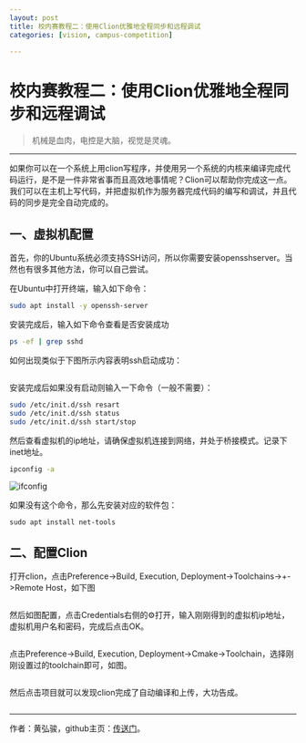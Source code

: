```yaml
---
layout: post
title: 校内赛教程二：使用Clion优雅地全程同步和远程调试
categories: [vision, campus-competition]

---
```


# 校内赛教程二：使用Clion优雅地全程同步和远程调试

> 机械是血肉，电控是大脑，视觉是灵魂。

---

如果你可以在一个系统上用clion写程序，并使用另一个系统的内核来编译完成代码运行，是不是一件非常省事而且高效地事情呢？Clion可以帮助你完成这一点。我们可以在主机上写代码，并把虚拟机作为服务器完成代码的编写和调试，并且代码的同步是完全自动完成的。

## 一、虚拟机配置

首先，你的Ubuntu系统必须支持SSH访问，所以你需要安装opensshserver。当然也有很多其他方法，你可以自己尝试。

在Ubuntu中打开终端，输入如下命令：

```bash
sudo apt install -y openssh-server
```

安装完成后，输入如下命令查看是否安装成功

```bash
ps -ef | grep sshd
```

如何出现类似于下图所示内容表明ssh启动成功：

![]()

安装完成后如果没有启动则输入一下命令（一般不需要）：

```bash
sudo /etc/init.d/ssh resart
sudo /etc/init.d/ssh status
sudo /etc/init.d/ssh start/stop
```

然后查看虚拟机的ip地址，请确保虚拟机连接到网络，并处于桥接模式。记录下inet地址。

```bash
ipconfig -a
```

<img src="https://exp-picture.cdn.bcebos.com/f59dbe39131fceec759b8cc179c4ec9958430b9b.jpg?x-bce-process=image%2Fresize%2Cm_lfit%2Cw_500%2Climit_1" alt="ifconfig" style="zoom:100%;" />

如果没有这个命令，那么先安装对应的软件包：

```
sudo apt install net-tools
```



## 二、配置Clion

打开clion，点击Preference->Build, Execution, Deployment->Toolchains->+->Remote Host，如下图

![]()

然后如图配置，点击Credentials右侧的⚙️打开，输入刚刚得到的虚拟机ip地址，虚拟机用户名和密码，完成后点击OK。

![]()

点击Preference->Build, Execution, Deployment->Cmake->Toolchain，选择刚刚设置过的toolchain即可，如图。

![]()

然后点击项目就可以发现clion完成了自动编译和上传，大功告成。

![]()



----

作者：黄弘骏，github主页：[传送门](https://github.com/Harry-hhj)。